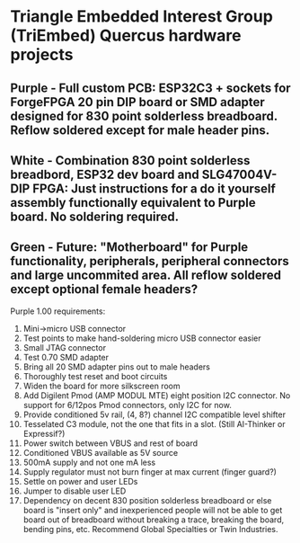 # Triangle Embedded Interest Group (TriEmbed) Quercus hardware projects
## Purple - Full custom PCB: ESP32C3 + sockets for ForgeFPGA 20 pin DIP board or SMD adapter designed for 830 point solderless breadboard. Reflow soldered except for male header pins.
## White - Combination 830 point solderless breadbord, ESP32 dev board and SLG47004V-DIP FPGA: Just instructions for a do it yourself assembly functionally equivalent to Purple board. No soldering required.
## Green - Future: "Motherboard" for Purple functionality, peripherals, peripheral connectors and large uncommited area. All reflow soldered except optional female headers? 

Purple 1.00 requirements:
1. Mini->micro USB connector
2. Test points to make hand-soldering micro USB connector easier
3. Small JTAG connector
4. Test 0.70 SMD adapter 
5. Bring all 20 SMD adapter pins out to male headers
6. Thoroughly test reset and boot circuits
7. Widen the board for more silkscreen room
8. Add Digilent Pmod (AMP MODUL MTE) eight position I2C connector. No support for 6/12pos Pmod connectors, only I2C for now.
9. Provide conditioned 5v rail, (4, 8?) channel I2C compatible level shifter
10. Tesselated C3 module, not the one that fits in a slot. (Still AI-Thinker or Expressif?)
11. Power switch between VBUS and rest of board
12. Conditioned VBUS available as 5V source
13. 500mA supply and not one mA less
14. Supply regulator must not burn finger at max current (finger guard?)
15. Settle on power and user LEDs
16. Jumper to disable user LED
17. Dependency on decent 830 position solderless breadboard or else board is "insert only" and inexperienced people will not be able to get board out of breadboard without breaking a trace, breaking the board, bending pins, etc. Recommend Global Specialties or Twin Industries.

